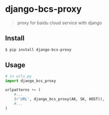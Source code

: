 django-bcs-proxy
================

> proxy for baidu cloud service with django


Install
-------

```Bash
$ pip install django-bcs-proxy
```

Usage
-----

```Python
# in urls.py
import django_bcs_proxy

urlpatterns += (
	#...
	(r'URL', django_bcs_proxy(AK, SK, HOST)),
	#...
)
```

